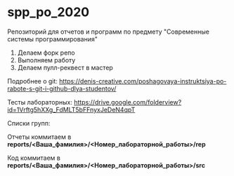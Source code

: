 # spp_po_2020

Репозиторий для отчетов и программ по предмету "Современные системы программирования"

1. Делаем форк репо
1. Выполняем работу
1. Делаем пулл-реквест в мастер

Подробнее о git: https://denis-creative.com/poshagovaya-instruktsiya-po-rabote-s-git-i-github-dlya-studentov/

Тесты лабораторных: https://drive.google.com/folderview?id=1Vrftg5hXXg_FdMLT5bFFnyxJeDeN4qpT

Списки групп: 



Отчеты коммитаем в **reports/<Ваша_фамилия>/<Номер_лабораторной_работы>/rep**

Код коммитаем в **reports/<Ваша_фамилия>/<Номер_лабораторной_работы>/src**
